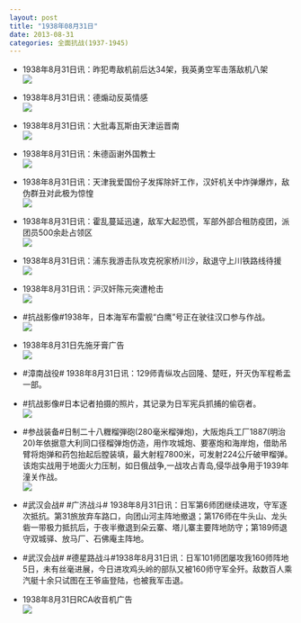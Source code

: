 ```yaml
---
layout: post
title: "1938年08月31日"
date: 2013-08-31
categories: 全面抗战(1937-1945)
---
```


<meta name="referrer" content="no-referrer" />

- 1938年8月31日讯：昨犯粤敌机前后达34架，我英勇空军击落敌机八架 <br/><img src="https://ww4.sinaimg.cn/large/aca367d8jw1e868tzcd9xj20c10ta0vf.jpg" />

- 1938年8月31日讯：德煽动反英情感 <br/><img src="https://ww1.sinaimg.cn/large/aca367d8jw1e8673n6v31j20er0d7q5d.jpg" />

- 1938年8月31日讯：大批毒瓦斯由天津运晋南 <br/><img src="https://ww4.sinaimg.cn/large/aca367d8jw1e865d8sr1pj20av06gdgg.jpg" />

- 1938年8月31日讯：朱德函谢外国教士 <br/><img src="https://ww3.sinaimg.cn/large/aca367d8jw1e863mu1lzbj207906smxh.jpg" />

- 1938年8月31日讯：天津我爱国份子发挥除奸工作，汉奸机关中炸弹爆炸，敌伪群丑对此极为惊惶 <br/><img src="https://ww1.sinaimg.cn/large/aca367d8jw1e861wcoissj20c10oq400.jpg" />

- 1938年8月31日讯：霍乱蔓延迅速，敌军大起恐慌，军部外部合租防疫团，派团员500余赴占领区 <br/><img src="https://ww3.sinaimg.cn/large/aca367d8jw1e8605z3cnlj20810ouwg4.jpg" />

- 1938年8月31日讯：浦东我游击队攻克祝家桥川沙，敌退守上川铁路线待援 <br/><img src="https://ww3.sinaimg.cn/large/aca367d8jw1e85yfca93hj20bk0q70ut.jpg" />

- 1938年8月31日讯：沪汉奸陈元突遭枪击 <br/><img src="https://ww1.sinaimg.cn/large/aca367d8jw1e85wozzzncj2089070mxl.jpg" />

- #抗战影像#1938年，日本海军布雷舰“白鹰”号正在驶往汉口参与作战。 <br/><img src="https://ww2.sinaimg.cn/large/aca367d8jw1e85uoshhm0j20p00dt76f.jpg" />

- 1938年8月31日先施牙膏广告 <br/><img src="https://ww2.sinaimg.cn/large/aca367d8jw1e85rhpcvolj20am0fxmyc.jpg" />

- #漳南战役# 1938年8月31日讯：129师青纵攻占回隆、楚旺，歼灭伪军程希盂一部。 

- #抗战影像#日本记者拍摄的照片，其记录为日军宪兵抓捕的偷窃者。 <br/><img src="https://ww4.sinaimg.cn/large/aca367d8jw1e85nqvsmsdj20jg0e2ju7.jpg" />

- #参战装备#日制二十八糎榴弾砲(280毫米榴弹炮)，大阪炮兵工厂1887(明治20)年依据意大利同口径榴弹炮仿造，用作攻城炮、要塞炮和海岸炮，借助吊臂将炮弹和药包抬起后膛装填，最大射程7800米，可发射224公斤破甲榴弹。该炮实战用于地面火力压制，如日俄战争,一战攻占青岛,侵华战争用于1939年潼关作战。 <br/><img src="https://ww4.sinaimg.cn/large/aca367d8jw1e85m0noo11j20c10v50uh.jpg" />

- #武汉会战# #广济战斗# 1938年8月31日讯：日军第6师团继续进攻，守军逐次抵抗。第31旅放弃车路口，向团山河主阵地撤退；第176师在牛头山、龙头砦一带极力抵抗后，于夜半撤退到朵云寨、塔儿寨主要阵地防守；第189师退守双城驿、放马厂、石佛庵主阵地。 

- #武汉会战# #德星路战斗#1938年8月31日讯：日军101师团屡攻我160师阵地5日，未有丝毫进展，今日进攻鸡头岭的部队又被160师守军全歼。敌数百人乘汽艇十余只试图在王爷庙登陆，也被我军击退。 

- 1938年8月31日RCA收音机广告 <br/><img src="https://ww1.sinaimg.cn/large/aca367d8jw1e85h38s3vwj204o0j3js0.jpg" />

